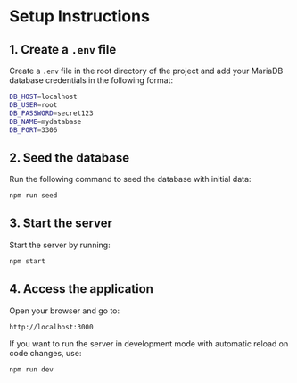 # Setup Instructions

## 1. Create a `.env` file

Create a `.env` file in the root directory of the project and add your MariaDB database credentials in the following format:
```bash
DB_HOST=localhost
DB_USER=root
DB_PASSWORD=secret123
DB_NAME=mydatabase
DB_PORT=3306
```

## 2. Seed the database

Run the following command to seed the database with initial data:

```bash
npm run seed
```
## 3. Start the server

Start the server by running:
```bash
npm start
```

## 4. Access the application

Open your browser and go to:

```bash
http://localhost:3000
```

If you want to run the server in development mode with automatic reload on code changes, use:

```bash
npm run dev
```
